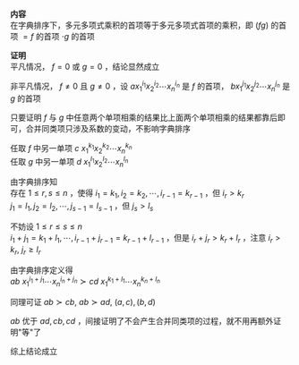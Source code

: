 **内容**  
在字典排序下，多元多项式乘积的首项等于多元多项式首项的乘积，即 $(fg)$ 的首项 $=f$ 的首项 $\cdot g$ 的首项  
  
**证明**  
平凡情况， $f=0$ 或 $g=0$ ，结论显然成立  
  
非平凡情况， $f\neq0$ 且 $g\neq0$ ，设 $ax_1^{i_1}  
x_2^{i_2}\cdots x_n^{i_n}$ 是 $f$ 的首项， $bx_1^{j_1}  
x_2^{j_2}\cdots x_n^{j_n}$ 是 $g$ 的首项  
  
只要证明 $f$ 与 $g$ 中任意两个单项相乘的结果比上面两个单项相乘的结果都靠后即可，合并同类项只涉及系数的变动，不影响字典排序  
  
任取 $f$ 中另一单项 $c\ x_1^{k_1}x_2^{k_2}\cdots x_n^{k_n}$  
任取 $g$ 中另一单项 $d\ x_1^{l_1}x_2^{l_2}\cdots x_n^{l_n}$  
  
由字典排序知  
存在 $1\le r,s\le n$ ，使得 $i_1=k_1,i_2=k_2,\cdots,  
i_{r-1}=k_{r-1}$ ，但 $i_r>k_r$  
 $j_1=l_1,j_2=l_2,\cdots,  
j_{s-1}=l_{s-1}$ ，但 $j_s>l_s$  
  
不妨设 $1\le r\le s\le n$  
 $i_1+j_1=k_1+l_1,\cdots,i_{r-1}+j_{r-1}  
=k_{r-1}+l_{r-1}$ ，但是 $i_r+j_r>k_r+l_r$ ，注意 $i_r>k_r,\ j_r\geq l_r$  
  
由字典排序定义得  
 $ab\ x_1^{i_1+j_1}\cdots x_n^{i_n+j_n}\succ  
cd\ x_1^{k_1+l_1}\cdots x_n^{k_n+l_n}$  
  
同理可证 $ab\succ cb,\ ab\succ ad,\ (a,c), (b,d)$  
  
 $ab$ 优于 $ad,cb,cd$ ，间接证明了不会产生合并同类项的过程，就不用再额外证明"等"了  
  
综上结论成立  

